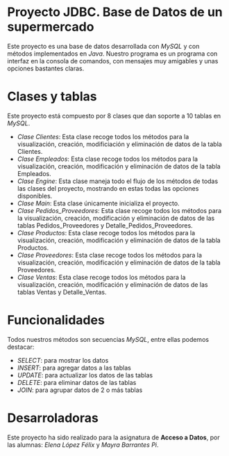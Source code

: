 # Proyecto JDBC. Base de Datos de un supermercado
Este proyecto es una base de datos desarrollada con *MySQL* y con métodos implementados en *Java*. Nuestro programa es un programa con interfaz en la consola de comandos, con mensajes muy amigables y unas opciones bastantes claras.

# Clases y tablas
Este proyecto está compuesto por 8 clases que dan soporte a 10 tablas en *MySQL*.
- *Clase Clientes*: Esta clase recoge todos los métodos para la visualización, creación, modificiación y eliminación de datos de la tabla Clientes.
- *Clase Empleados*: Esta clase recoge todos los métodos para la visualización, creación, modificación y eliminación de datos de la tabla Empleados.
- *Clase Engine*: Esta clase maneja todo el flujo de los métodos de todas las clases del proyecto, mostrando en estas todas las opciones disponibles.
- *Clase Main*: Esta clase únicamente inicializa el proyecto.
- *Clase Pedidos_Proveedores*: Esta clase recoge todos los métodos para la visualización, creación, modificación y eliminación de datos de las tablas Pedidos_Proveedores y Detalle_Pedidos_Proveedores.
- *Clase Productos*: Esta clase recoge todos los métodos para la visualización, creación, modificación y eliminación de datos de la tabla Productos.
- *Clase Proveedores*: Esta clase recoge todos los métodos para la visualización, creación, modificación y eliminación de datos de la tabla Proveedores.
- *Clase Ventas*: Esta clase recoge todos los métodos para la visualización, creación, modificación y eliminación de datos de las tablas Ventas y Detalle_Ventas.

# Funcionalidades
Todos nuestros métodos son secuencias *MySQL*, entre ellas podemos destacar:
- *SELECT*: para mostrar los datos
- *INSERT*: para agregar datos a las tablas
- *UPDATE*: para actualizar los datos de las tablas
- *DELETE*: para eliminar datos de las tablas
- *JOIN*: para agrupar datos de 2 o más tablas

# Desarroladoras
Este proyecto ha sido realizado para la asignatura de **Acceso a Datos**, por las alumnas: *Elena López Félix* y *Mayra Barrantes Pi*.